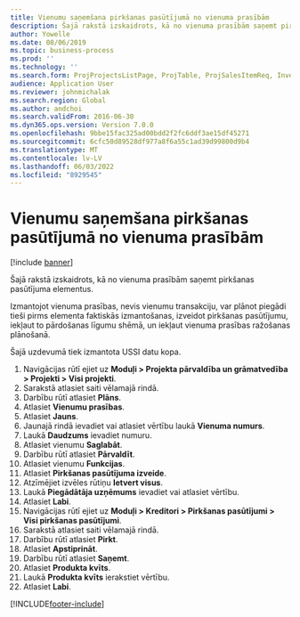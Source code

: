 ```yaml
---
title: Vienumu saņemšana pirkšanas pasūtījumā no vienuma prasībām
description: Šajā rakstā izskaidrots, kā no vienuma prasībām saņemt pirkšanas pasūtījuma elementus.
author: Yowelle
ms.date: 08/06/2019
ms.topic: business-process
ms.prod: ''
ms.technology: ''
ms.search.form: ProjProjectsListPage, ProjTable, ProjSalesItemReq, InventItemIdLookupSimple, PurchCreateFromSalesOrder, VendAccountItemLookup, PurchTable, PurchEditLines
audience: Application User
ms.reviewer: johnmichalak
ms.search.region: Global
ms.author: andchoi
ms.search.validFrom: 2016-06-30
ms.dyn365.ops.version: Version 7.0.0
ms.openlocfilehash: 9bbe15fac325ad00bdd2f2fc6ddf3ae15df45271
ms.sourcegitcommit: 6cfc50d89528df977a8f6a55c1ad39d99800d9b4
ms.translationtype: MT
ms.contentlocale: lv-LV
ms.lasthandoff: 06/03/2022
ms.locfileid: "8929545"
---
```

# <a name="receive-items-on-purchase-order-from-item-requirement"></a>Vienumu saņemšana pirkšanas pasūtījumā no vienuma prasībām

[!include [banner](../../includes/banner.md)]

Šajā rakstā izskaidrots, kā no vienuma prasībām saņemt pirkšanas pasūtījuma elementus.

Izmantojot vienuma prasības, nevis vienumu transakciju, var plānot piegādi tieši pirms elementa faktiskās izmantošanas, izveidot pirkšanas pasūtījumu, iekļaut to pārdošanas līgumu shēmā, un iekļaut vienuma prasības ražošanas plānošanā. 

Šajā uzdevumā tiek izmantota USSI datu kopa.

1. Navigācijas rūtī ejiet uz **Moduļi > Projekta pārvaldība un grāmatvedība > Projekti > Visi projekti**.
2. Sarakstā atlasiet saiti vēlamajā rindā.
3. Darbību rūtī atlasiet **Plāns**.
4. Atlasiet **Vienumu prasības**.
5. Atlasiet **Jauns**.
6. Jaunajā rindā ievadiet vai atlasiet vērtību laukā **Vienuma numurs**.
7. Laukā **Daudzums** ievadiet numuru.
8. Atlasiet vienumu **Saglabāt**.
9. Darbību rūtī atlasiet **Pārvaldīt**.
10. Atlasiet vienumu **Funkcijas**.
11. Atlasiet **Pirkšanas pasūtījuma izveide**.
12. Atzīmējiet izvēles rūtiņu **Ietvert visus**.
13. Laukā **Piegādātāja uzņēmums** ievadiet vai atlasiet vērtību.
14. Atlasiet **Labi**.
15. Navigācijas rūtī ejiet uz **Moduļi > Kreditori > Pirkšanas pasūtījumi > Visi pirkšanas pasūtījumi**.
16. Sarakstā atlasiet saiti vēlamajā rindā.
17. Darbību rūtī atlasiet **Pirkt**.
18. Atlasiet **Apstiprināt**.
19. Darbību rūtī atlasiet **Saņemt**.
20. Atlasiet **Produkta kvīts**.
21. Laukā **Produkta kvīts** ierakstiet vērtību.
22. Atlasiet **Labi**.



[!INCLUDE[footer-include](../../includes/footer-banner.md)]
